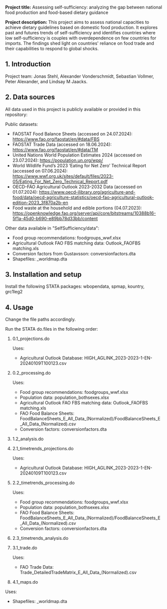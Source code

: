 **Project title:** Assessing self-sufficiency: analyzing the gap between national food production and food-based dietary guidance


**Project description:**
This project aims to assess national capacities to achieve dietary guidelines based on domestic food production. It explores past and futures trends of self-sufficiency and identifies countries where low self-sufficiency is couples with overdependence on few countries for imports.
The findings shed light on countries' reliance on food trade and their capabilities to respond to global shocks.


## 1. Introduction

Project team: Jonas Stehl, Alexander Vonderschmidt, Sebastian Vollmer, Peter Alexander, and Lindsay M Jaacks.



## 2. Data sources

All data used in this project is publicly available or provided in this repository:

Public datasets:
  - FAOSTAT Food Balance Sheets (accessed on 24.07.2024): https://www.fao.org/faostat/en/#data/FBS
  - FAOSTAT Trade Data (accessed on 18.06.2024): https://www.fao.org/faostat/en/#data/TM
  - United Nations World Population Estimates 2024 (accessed on 23.07.2024): https://population.un.org/wpp/
  - World Wildlife Fund’s 2023 ‘Eating for Net Zero’ Technical Report (accessed on 07.06.2024): https://www.wwf.org.uk/sites/default/files/2023-05/Eating_For_Net_Zero_Technical_Report.pdf
  - OECD-FAO Agricultural Outlook 2023-2032 Data (accessed on 01.07.2024): https://www.oecd-ilibrary.org/agriculture-and-food/data/oecd-agriculture-statistics/oecd-fao-agricultural-outlook-edition-2023_3f870a2b-en
  - Food waste at the household and edible portions (04.07.2023): https://openknowledge.fao.org/server/api/core/bitstreams/10388b16-5f1a-45d0-b690-e89bb78d33bb/content

Other data available in "SelfSufficiency/data":
  - Food group recommendations: foodgroups_wwf.xlsx
  - Agricultural Outlook FAO FBS matching data: Outlook_FAOFBS matching.xls
  - Conversion factors from Gustavsson: conversionfactors.dta
  - Shapefiles: _worldmap.dta

## 3. Installation and setup

Install the following STATA packages: wbopendata, spmap, kountry, grc1leg2

## 4. Usage
Change the file paths accordingly.

Run the STATA do.files in the following order:
1. 0.1_projections.do

   Uses:
   - Agricultural Outlook Database: HIGH_AGLINK_2023-2023-1-EN-20240109T100123.csv

3. 0.2_processing.do

   Uses:
   - Food group recommendations: foodgroups_wwf.xlsx
   - Population data: population_bothsexes.xlsx
   - Agricultural Outlook FAO FBS matching data: Outlook_FAOFBS matching.xls
   - FAO Food Balance Sheets: FoodBalanceSheets_E_All_Data_(Normalized)/FoodBalanceSheets_E_All_Data_(Normalized).csv
   - Conversion factors: conversionfactors.dta

4. 1.2_analysis.do

5. 2.1_timetrends_projections.do

   Uses:
   - Agricultural Outlook Database: HIGH_AGLINK_2023-2023-1-EN-20240109T100123.csv

6. 2.2_timetrends_processing.do

   Uses:
   - Food group recommendations: foodgroups_wwf.xlsx
   - Population data: population_bothsexes.xlsx
   - FAO Food Balance Sheets: FoodBalanceSheets_E_All_Data_(Normalized)/FoodBalanceSheets_E_All_Data_(Normalized).csv
   - Conversion factors: conversionfactors.dta

7. 2.3_timetrends_analysis.do

8. 3.1_trade.do

   Uses:
   - FAO Trade Data: Trade_DetailedTradeMatrix_E_All_Data_(Normalized).csv

10. 4.1_maps.do

  Uses:
   - Shapefiles: _worldmap.dta

